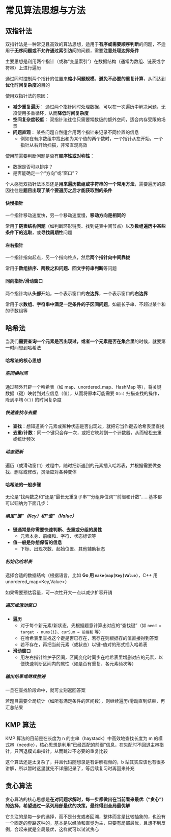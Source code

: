 # 常见算法思想与方法
## 双指针法
双指针法是一种常见且高效的算法思想，适用于**有序或需要顺序判断**的问题，不适用于**无序问题或不允许通过索引访问**的问题，需要**注意处理边界条件**

主要思想是利用两个指针（或称“变量索引”）在数据结构（通常为数组、链表或字符串）上进行遍历

通过同时控制两个指针的位置来**缩小问题规模、避免不必要的重复计算**，从而达到**优化时间复杂度**的目的

使用双指针法的原因：

* **减少重复遍历**： 通过两个指针同时处理数据，可以在一次遍历中解决问题，无须使用多重循环，从而**降低时间复杂度**
* **空间复杂度较低**： 双指针法往往只需要常数级的额外空间，适合内存受限的场景
* **问题直观**： 某些问题自然适合用两个指针来记录不同位置的信息
    * 例如在有序数组中找出和为某个值的两个数时，一个指针从左开始，一个指针从右开始扫描，非常直观高效

使用前需要判断问题是否有**顺序性或对称性**：

* 数据是否可以排序？
* 是否能确定一个“方向”或“窗口”？

个人感觉双指针法本质还是**用来遍历数组或字符串的一个常用方法**，需要遍历的原因往往是**题目出现了某个要遍历之后才能获取到的条件**

#### 快慢指针
一个指针移动速度快，另一个移动速度慢，**移动方向是相同的**

常用于**链表结构问题**（如判断环形链表、找到链表中间节点）以及**数组遍历中某些条件下的选取**，或**寻找周期性**问题

#### 左右指针
一个指针指向起点，另一个指向终点，然后**两个指针向中间靠拢**

常用于**数组排序、两数之和问题、回文字符串判断**等问题

#### 同向指针/滑动窗口
两个指针均从**头部**开始，一个表示窗口的**左边界**，一个表示窗口的**右边界**

常用于求**数组、字符串中满足一定条件的子区间问题**，如最长子串、不超过某个和的子数组等

## 哈希法
当我们**需要查询一个元素是否出现过，或者一个元素是否在集合里**的时候，就要第一时间想到哈希法

#### 哈希法的核心思想
##### 空间换时间
通过额外开辟一个哈希表（如 map、unordered_map、HashMap 等），将关键数据（键）映射到对应信息（值），从而将原本可能需要 `O(n)` 扫描查找的操作，降到平均 `O(1)` 的时间复杂度

##### 快速查找与去重

* **查找**：想知道某个元素或某种状态是否出现过，就把它当作键去哈希表里查找
* **去重/计数**：同一个键只会存一次，或把它映射到一个计数器，从而轻松去重或统计频次

##### 动态更新
遍历（或滑动窗口）过程中，随时把新遇到的元素插入哈希表，并根据需要做查找、删除或修改，灵活应对各种变体

#### 哈希法的一般步骤
无论是“找两数之和”还是“最长无重复子串”“分组异位词”“前缀和计数”……基本都可以归纳为下面几步：

##### 确定“键”（Key）和“值”（Value）

* **键通常是你需要快速判断、去重或分组的属性**
  * 元素本身、前缀和、字符、状态标识等
* **值一般是你想保留的信息**
  * 下标、出现次数、起始位置、其他辅助状态

##### 初始化哈希表

选择合适的数据结构（根据语言，比如 **Go 用 `make(map[Key]Value)`**，C++ 用 unordered_map<Key,Value>）

如果需要预估容量，可一次性开大一点以减少扩容开销

##### 遍历或滑动窗口

* **遍历**
  * 对于每个新元素/新状态，先根据题意计算出对应的“查找键”（如 `need = target - nums[i]`、`curSum = 前缀和` 等）
  * 在哈希表里查找这个键是否已存在，若存在则根据存的值直接得到答案
  * 若不存在，再把当前元素（或状态）以键–值对的形式插入哈希表
* **滑动窗口**
  * 用左右指针维护子区间，区间变化时同步在哈希表里增删对应的元素，以便快速判断区间内的属性（如是否有重复、各元素频次等）

##### 输出结果或继续推进

一旦在查找阶段命中，就可立刻返回答案

若题目需要全局统计（如所有满足条件的区间数），则继续遍历/滑动直到结束，再汇总结果

## KMP 算法
KMP 算法的目前是在长度为 n 的主串（haystack）中高效地查找长度为 m 的模式串（needle），核心思想是利用“已经匹配的前缀”信息，在失配时不回退主串指针，只回退模式串指针，从而跳过不必要的重复比较

这个算法还是太复杂了，并且代码随想录是有讲解视频的，b 站其实应该也有很多讲解，所以暂时这里就先不详细记录了，等后续复习时再回来补充

## 贪心算法
贪心算法的核心思想是**在对问题求解时，每一步都做出在当前看来最优（“贪心”）的选择，希望通过一系列局部最优的决策，最终得到全局最优解**

它关注的是每一步的选择，而不是分支或者回溯，整体而言是比较抽象的，也没有一个固定的套路这种的，基本是以经验和直觉为主，只要有局部最优，且想不到反例，合起来就是全局最优，这样就可以试试贪心

